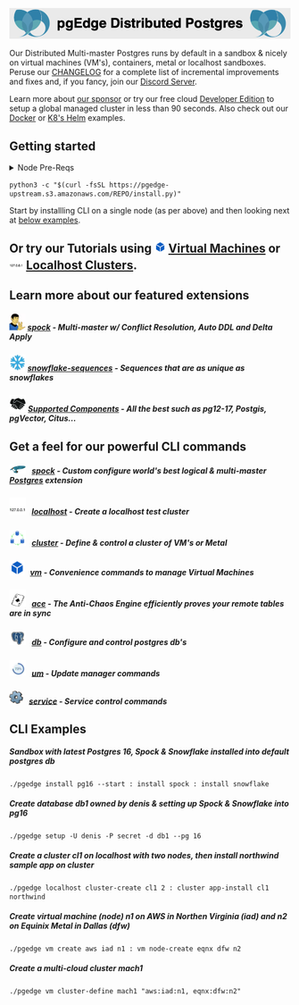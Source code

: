 
![# pgEdge Distributed Postgres](img/pgedge-dp-banner.png)

Our Distributed Multi-master Postgres runs by default in a sandbox & nicely on virtual machines (VM's), containers, metal or localhost sandboxes.  Peruse our [CHANGELOG](CHANGELOG.md) for a complete list of incremental improvements and fixes and, if you fancy, join our [Discord Server](https://discord.com/invite/QaqHy52sUd).

Learn more about [our sponsor](https://pgedge.com/company) or try our free cloud [Developer Edition](https://www.pgedge.com/get-started/cloud) to setup a global managed cluster in less than 90 seconds.  Also check out our [Docker](https://github.com/pgEdge/pgedge-docker/blob/main/README.md) or [K8's Helm](https://github.com/pgEdge/pgedge-helm/blob/main/examples/README.md) examples.  


##  Getting started 
<details>
<summary>Node Pre-Reqs</summary>

- Use a  non-root user from the command line
- Tested with Python 3.9+ 
  - Python 3.9 on EL8, EL9, SLE-15, & Amazon Linux 2023
  - Python 3.10 on Ubuntu 22.04
  - Python 3.11 on OSX arm64 (experimental)
  - Python 3.12 on Ubuntu 24.04 (experimental)
  - Python 3.12 on Fedora 39 (experimental)

- optional: config [password-less sudo](http://lussier.io/index.php/2023/04/07/passwordless-sudo/) if you want to autostart components with systemctl
- optional config [password-less ssh](http://lussier.io/index.php/2023/06/07/passwordless-ssh-to-localhost-2) to localhost for using `localhost cluster` commands
</details>

```
python3 -c "$(curl -fsSL https://pgedge-upstream.s3.amazonaws.com/REPO/install.py)"
```
Start by installling CLI on a single node (as per above) and then looking next at [below examples](#cli-examples).

## Or try our **Tutorials** using <img src=img/vm.png width=20>&nbsp;[Virtual Machines](cli/tutorials/vm-cluster.md) or <img src=img/localhost.png width=25>&nbsp;[Localhost Clusters](cli/tutorials/localhost-cluster.md).


## Learn more about our featured extensions
##### <img src=img/spock.png height=30> **[spock](https://github.com/pgedge/spock)** - Multi-master w/ Conflict Resolution, Auto DDL and Delta Apply

##### <img src=img/snowflake.png height=30> **[snowflake-sequences](https://github.com/pgedge/snowflake-sequences)** - Sequences that are as unique as snowflakes

##### <img src=img/pg-community.png height=30> **[Supported Components](supported-components.md)** - All the best such as pg12-17, Postgis, pgVector, Citus... 

## Get a feel for our powerful CLI commands

##### <img src=img/spock-cli.png width=30>&nbsp;&nbsp; **[spock](cli/SPOCK.md)** - Custom configure world's best logical & multi-master [Postgres](https://postgresql.org) extension

##### <img src=img/localhost.png width=30>&nbsp;&nbsp; **[localhost](cli/LOCALHOST.md)** - Create a localhost test cluster

##### <img src=img/cluster.png width=30>&nbsp;&nbsp; **[cluster](cli/CLUSTER.md)** - Define & control a cluster of VM's or Metal

##### <img src=img/vm.png width=27>&nbsp;&nbsp; **[vm](cli/VM.md)** - Convenience commands to manage Virtual Machines

##### <img src=img/ace.png width=30>&nbsp;&nbsp; **[ace](cli/ACE.md)** - The Anti-Chaos Engine efficiently proves your remote tables are in sync

##### <img src=img/db-pg.png width=30>&nbsp;&nbsp; **[db](cli/DB.md)** - Configure and control postgres db's

##### <img src=img/um.png width=30>&nbsp;&nbsp; **[um](cli/UM.md)** - Update manager commands

##### <img src=img/service.png width=25>&nbsp;&nbsp; **[service](cli/SERVICE.md)** - Service control commands

## CLI Examples
##### Sandbox with latest *Postgres 16*, *Spock* & *Snowflake* installed into default *postgres* db
```
./pgedge install pg16 --start : install spock : install snowflake
```

##### Create database *db1* owned by *denis* & setting up *Spock* & *Snowflake*  into *pg16*
```
./pgedge setup -U denis -P secret -d db1 --pg 16
```

##### Create a cluster *cl1* on localhost with two nodes, then install *northwind sample app* on cluster
```
./pgedge localhost cluster-create cl1 2 : cluster app-install cl1 northwind
```

##### Create virtual machine (node) *n1* on **AWS** in Northen Virginia (iad) and *n2* on **Equinix Metal** in Dallas (dfw)
```
./pgedge vm create aws iad n1 : vm node-create eqnx dfw n2
```

##### Create a multi-cloud cluster *mach1*
```
./pgedge vm cluster-define mach1 "aws:iad:n1, eqnx:dfw:n2"
```
